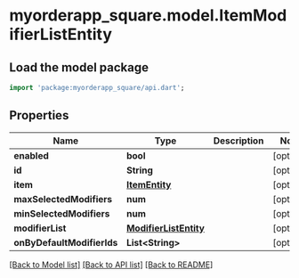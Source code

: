 # myorderapp_square.model.ItemModifierListEntity

## Load the model package
```dart
import 'package:myorderapp_square/api.dart';
```

## Properties
Name | Type | Description | Notes
------------ | ------------- | ------------- | -------------
**enabled** | **bool** |  | [optional] 
**id** | **String** |  | [optional] 
**item** | [**ItemEntity**](ItemEntity.md) |  | [optional] 
**maxSelectedModifiers** | **num** |  | [optional] 
**minSelectedModifiers** | **num** |  | [optional] 
**modifierList** | [**ModifierListEntity**](ModifierListEntity.md) |  | [optional] 
**onByDefaultModifierIds** | **List&lt;String&gt;** |  | [optional] 

[[Back to Model list]](../README.md#documentation-for-models) [[Back to API list]](../README.md#documentation-for-api-endpoints) [[Back to README]](../README.md)


